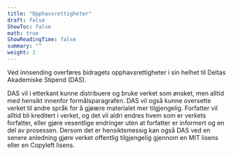 ```yaml
---
title: "Opphavsrettigheter"
draft: false
ShowToc: false
math: true
ShowReadingTime: false
summary: ""
weight: 3
---
```


Ved innsending overføres bidragets opphavsrettigheter i sin helhet til Deltas Akademiske Stipend (DAS). 

DAS vil i etterkant kunne distribuere og bruke verket som ønsket, men alltid med hensikt innenfor formålsparagrafen. DAS vil også kunne oversette verket til andre språk for å gjøære materialet mer tilgjengelig. Forfatter vil alltid bli kreditert i verket, og det vil aldri endres hvem som er verkets forfatter, eller gjøre vesentlige endringer uten at forfatter er informert og en del av prosessen. Dersom det er hensiktsmessig kan også DAS ved en senere anledning gjøre verket offentlig tilgjengelig gjennom en MIT lisens eller en Copyleft lisens. 